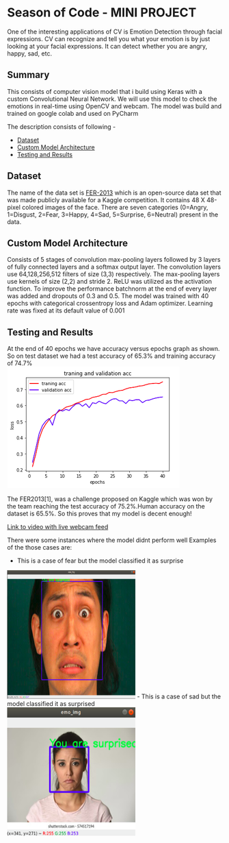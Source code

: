 # Season of Code - MINI PROJECT
One of the interesting applications of CV is Emotion Detection through facial expressions. CV can recognize and tell you what your emotion is by just looking at your facial expressions. It can detect whether you are angry, happy, sad, etc.

## Summary
This consists of computer vision model that i build using Keras with a custom Convolutional Neural Network. We will use this model to check the emotions in real-time using OpenCV and webcam. The model was build and trained on google colab and used on PyCharm

The description consists of following -
  - [Dataset](https://github.com/tejalbarnwal/soc_mini_project/blob/main/README.md#dataset)
  - [Custom Model Architecture](https://github.com/tejalbarnwal/soc_mini_project/blob/main/README.md#custom-model-architecture)
  - [Testing and Results](https://github.com/tejalbarnwal/soc_mini_project/blob/main/README.md#testing-and-results)

## Dataset
The name of the data set is [FER-2013](https://www.kaggle.com/msambare/fer2013) which is an open-source data set that was made publicly available for a Kaggle competition. It contains 48 X 48-pixel colored images of the face. There are seven categories (0=Angry, 1=Disgust, 2=Fear, 3=Happy, 4=Sad, 5=Surprise, 6=Neutral) present in the data. 

## Custom Model Architecture
Consists of 5 stages of convolution max-pooling layers followed by 3 layers of fully connected layers and a softmax output layer. The convolution layers use 64,128,256,512 filters of size (3,3) respectively. The max-pooling layers use kernels of size (2,2) and stride 2. ReLU was utilized as the activation function. To improve the performance batchnorm at the end of every layer was added and dropouts of 0.3 and 0.5. The model was trained with 40 epochs with categorical crossentropy loss and Adam optimizer. Learning rate was fixed at its default value of 0.001


## Testing and Results
At the end of 40 epochs we have accuracy versus epochs graph as shown. So on test dataset we had a test accuracy of 65.3% and training accuracy of 74.7%  
![](https://github.com/tejalbarnwal/soc_mini_project/blob/main/acc.png) <br>

The FER2013[1], was a challenge proposed on Kaggle which was won by the team reaching the test accuracy of 75.2%.Human accuracy on the dataset is 65.5%.
So this proves that my model is decent enough!

[Link to video with live webcam feed](https://github.com/tejalbarnwal/soc_mini_project/blob/main/model1.webm)

There were some instances where the model didnt perform well
Examples of the those cases are:
- This is a case of fear but the model classified it as surprise
<img src="https://github.com/tejalbarnwal/soc_mini_project/blob/main/test3_result.png" width="300" height="300"/>
- This is a case of sad but the model classified it as surprised
<img src="https://github.com/tejalbarnwal/soc_mini_project/blob/main/test4_result.png" width="300" height="300"/>
